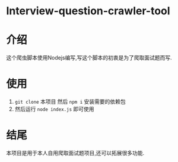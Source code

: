 # Interview-question-crawler-tool
# 介绍
这个爬虫脚本使用Nodejs编写,写这个脚本的初衷是为了爬取面试题而写.
# 使用
1. `git clone` 本项目 然后 `npm i` 安装需要的依赖包
2. 然后运行 `node index.js` 即可使用

# 结尾
本项目是用于本人自用爬取面试题项目,还可以拓展很多功能.
